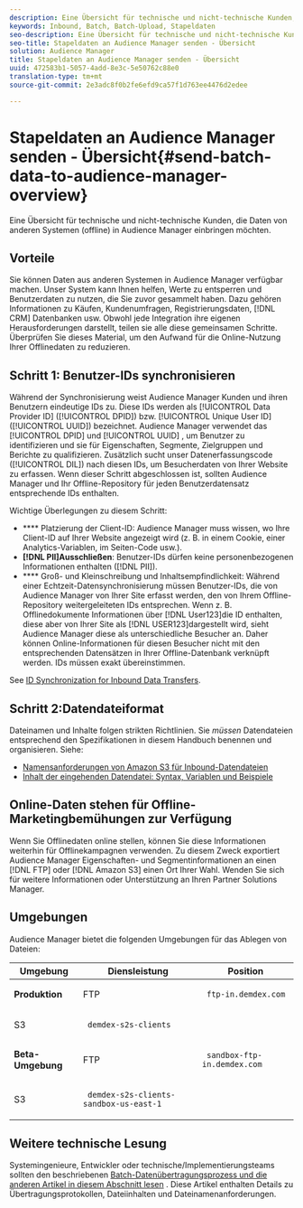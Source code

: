 ```yaml
---
description: Eine Übersicht für technische und nicht-technische Kunden, die Daten von anderen Systemen (offline) in Audience Manager einbringen möchten.
keywords: Inbound, Batch, Batch-Upload, Stapeldaten
seo-description: Eine Übersicht für technische und nicht-technische Kunden, die Daten von anderen Systemen (offline) in Audience Manager einbringen möchten. Verwenden Sie dazu die Option zum Hochladen von Stapeln in Audience Manager.
seo-title: Stapeldaten an Audience Manager senden - Übersicht
solution: Audience Manager
title: Stapeldaten an Audience Manager senden - Übersicht
uuid: 472583b1-5057-4add-8e3c-5e50762c88e0
translation-type: tm+mt
source-git-commit: 2e3adc8f0b2fe6efd9ca57f1d763ee4476d2edee

---
```



# Stapeldaten an Audience Manager senden - Übersicht{#send-batch-data-to-audience-manager-overview}

Eine Übersicht für technische und nicht-technische Kunden, die Daten von anderen Systemen (offline) in Audience Manager einbringen möchten.

## Vorteile

<!-- c_offline_to_online.xml -->

Sie können Daten aus anderen Systemen in Audience Manager verfügbar machen. Unser System kann Ihnen helfen, Werte zu entsperren und Benutzerdaten zu nutzen, die Sie zuvor gesammelt haben. Dazu gehören Informationen zu Käufen, Kundenumfragen, Registrierungsdaten, [!DNL CRM] Datenbanken usw. Obwohl jede Integration ihre eigenen Herausforderungen darstellt, teilen sie alle diese gemeinsamen Schritte. Überprüfen Sie dieses Material, um den Aufwand für die Online-Nutzung Ihrer Offlinedaten zu reduzieren.

## Schritt 1: Benutzer-IDs synchronisieren

Während der Synchronisierung weist Audience Manager Kunden und ihren Benutzern eindeutige IDs zu. Diese IDs werden als [!UICONTROL Data Provider ID] ([!UICONTROL DPID]) bzw. [!UICONTROL Unique User ID] ([!UICONTROL UUID]) bezeichnet. Audience Manager verwendet das [!UICONTROL DPID] und [!UICONTROL UUID] , um Benutzer zu identifizieren und sie für Eigenschaften, Segmente, Zielgruppen und Berichte zu qualifizieren. Zusätzlich sucht unser Datenerfassungscode ([!UICONTROL DIL]) nach diesen IDs, um Besucherdaten von Ihrer Website zu erfassen. Wenn dieser Schritt abgeschlossen ist, sollten Audience Manager und Ihr Offline-Repository für jeden Benutzerdatensatz entsprechende IDs enthalten.

Wichtige Überlegungen zu diesem Schritt:

* **** Platzierung der Client-ID: Audience Manager muss wissen, wo Ihre Client-ID auf Ihrer Website angezeigt wird (z. B. in einem Cookie, einer Analytics-Variablen, im Seiten-Code usw.).
* **[!DNL PII]Ausschließen**: Benutzer-IDs dürfen keine personenbezogenen Informationen enthalten ([!DNL PII]).
* **** Groß- und Kleinschreibung und Inhaltsempfindlichkeit: Während einer Echtzeit-Datensynchronisierung müssen Benutzer-IDs, die von Audience Manager von Ihrer Site erfasst werden, den von Ihrem Offline-Repository weitergeleiteten IDs entsprechen. Wenn z. B. Offlinedokumente Informationen über [!DNL User123]die ID enthalten, diese aber von Ihrer Site als [!DNL USER123]dargestellt wird, sieht Audience Manager diese als unterschiedliche Besucher an. Daher können Online-Informationen für diesen Besucher nicht mit den entsprechenden Datensätzen in Ihrer Offline-Datenbank verknüpft werden. IDs müssen exakt übereinstimmen.

See [ID Synchronization for Inbound Data Transfers](../../../integration/sending-audience-data/batch-data-transfer-explained/id-sync-http.md).

<!-- 

<p> <b>Step 2: Create a Translation File</b> </p> 
<p>A translation file classifies data according to uniform and logical hierarchy. It is a taxonomy that helps you organize information from general categories (e.g., geography) to more precise classifications (e.g., <i>geography > United States > New York</i>). Also, it labels data with to easy to understand names such as "gender=male" or "color=green" instead of with your internal SKUs, abbreviations, or other names. The file lets Audience Manager display this information in a readable, logical manner. You and your data partners must create and share the translation file with Audience Manager before any real-time or server-to-server data transfers can begin. You can update this file on a schedule relevant to your business needs. </p> 
<p>Important considerations about this step: </p> 
<ul id="ul_6A05AECB0BD649B1BF1B34058E9008E2"> 
 <li id="li_39817ED898F14156A77FCAC066FE0968"> <b>Create a comprehensive list:</b> The translation file must include all the possible values that can be passed in on a particular key. For example, if you have category key called "color" and it accepts the values "red," "green," and "blue," the translation file must contain <i>all</i> those elements. </li> 
 <li id="li_19CAD7683BCF45278E2991C1EDBC9903"> <b>Case and content sensitivity:</b> The key-values in the file must match the values actually passed in to Audience Manager from your website. </li> 
</ul> 
<p>See DATA TRANSLATION FILE. </p>

 -->

## Schritt 2:Datendateiformat

Dateinamen und Inhalte folgen strikten Richtlinien. Sie *müssen* Datendateien entsprechend den Spezifikationen in diesem Handbuch benennen und organisieren. Siehe:

* [Namensanforderungen von Amazon S3 für Inbound-Datendateien](../../../integration/sending-audience-data/batch-data-transfer-explained/inbound-s3-filenames.md)
* [Inhalt der eingehenden Datendatei: Syntax, Variablen und Beispiele](../../../integration/sending-audience-data/batch-data-transfer-explained/inbound-file-contents.md)

## Online-Daten stehen für Offline-Marketingbemühungen zur Verfügung

Wenn Sie Offlinedaten online stellen, können Sie diese Informationen weiterhin für Offlinekampagnen verwenden. Zu diesem Zweck exportiert Audience Manager Eigenschaften- und Segmentinformationen an einen [!DNL FTP] oder [!DNL Amazon S3] einen Ort Ihrer Wahl. Wenden Sie sich für weitere Informationen oder Unterstützung an Ihren Partner Solutions Manager.

## Umgebungen

Audience Manager bietet die folgenden Umgebungen für das Ablegen von Dateien:

<table id="table_A61AA64578944B23B5A7355F2A76E882"> 
 <thead> 
  <tr> 
   <th colname="col1" class="entry"> Umgebung </th> 
   <th colname="col02" class="entry"> Diensleistung </th> 
   <th colname="col2" class="entry"> Position </th> 
  </tr> 
 </thead>
 <tbody> 
  <tr> 
   <td colname="col1" morerows="1"> <b>Produktion</b> </td> 
   <td colname="col02"> FTP </td> 
   <td colname="col2"> <p> <code> ftp-in.demdex.com</code> </p> </td> 
  </tr> 
  <tr> 
   <td colname="col02"> S3 </td> 
   <td colname="col2"> <p> <code> demdex-s2s-clients</code> </p> </td> 
  </tr> 
  <tr> 
   <td colname="col1" morerows="1"> <b>Beta-Umgebung</b> </td> 
   <td colname="col02"> FTP </td> 
   <td colname="col2"> <p><code> sandbox-ftp-in.demdex.com</code> </p> </td> 
  </tr> 
  <tr> 
   <td colname="col02"> S3 </td> 
   <td colname="col2"> <p> <code> demdex-s2s-clients-sandbox-us-east-1</code> </p> </td> 
  </tr> 
 </tbody> 
</table>

## Weitere technische Lesung

Systemingenieure, Entwickler oder technische/Implementierungsteams sollten den beschriebenen [Batch-Datenübertragungsprozess und die anderen Artikel in diesem Abschnitt lesen](../../../integration/sending-audience-data/batch-data-transfer-explained/batch-data-transfer-explained.md) . Diese Artikel enthalten Details zu Übertragungsprotokollen, Dateiinhalten und Dateinamenanforderungen.